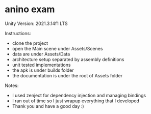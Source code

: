 # anino exam

Unity Version: 2021.3.14f1 LTS

Instructions: 
  - clone the project
  - open the Main scene under Assets/Scenes
  - data are under Assets/Data
  - architecture setup separated by assembly definitions
  - unit tested implementations
  - the apk is under builds folder
  - the documentation is under the root of Assets folder
  
Notes:
  - I used zenject for dependency injection and managing bindings
  - I ran out of time so I just wrapup everything that I developed
  - Thank you and have a good day :) 
